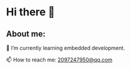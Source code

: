 # Hi there 👋
## About me:
🌱 I’m currently learning embedded development. 

📫 How to reach me: 2097247950@qq.com

<!--
**Horizonwwwww/Horizonwwwww** is a ✨ _special_ ✨ repository because its `README.md` (this file) appears on your GitHub profile.

Here are some ideas to get you started:

- 🔭 I’m currently working on ...
🌱 I’m currently learning embedded development.
- 👯 I’m looking to collaborate on ...
- 🤔 I’m looking for help with ...
- 💬 Ask me about ...
📫 How to reach me: 2097247950@qq.com
- 😄 Pronouns: ...
- ⚡ Fun fact: ...
-->
